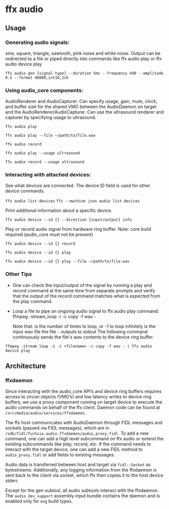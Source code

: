 # ffx audio

## Usage

### Generating audio signals:
 sine, square, triangle,  sawtooth, pink noise and white noise. Output can be redirected to a file
 or piped directly into commands like ffx audio play or ffx audio device play.

`ffx audio gen [signal-type] --duration 5ms --frequency 440 --amplitude 0.5 --format 48000,int16,2ch`

### Using audio_core components:
AudioRenderer and AudioCapturer. Can specify usage, gain, mute, clock, and buffer size for
the shared VMO between the AudioDaemon on target and the AudioRenderer/AudioCapturer. Can use the
ultrasound renderer and capturer by specifying usage to ultrasound.

`ffx audio play`

`ffx audio play --file ~/path/to/file.wav`

`ffx audio record`

`ffx audio play --usage ultrasound`

`ffx audio record --usage ultrasound`

### Interacting with attached devices:
See what devices are connected. The device ID field is used for other device commands.

`ffx audio list-devices`
`ffx --machine json audio list-devices`

Print additional information about a specific device.

`ffx audio device --id {} --direction {input/output} info`

Play or record audio signal from hardware ring buffer. Note: core build required (audio_core
must not be present)

`ffx audio device --id {} record`

`ffx audio device --id {} play`

`ffx audio device --id {} play --file ~/path/to/file.wav`

### Other Tips
* One can check the input/output of the signal by running a play and record command at the same
time from separate prompts and verify that the output of the record command matches what is
expected from the play command.

* Loop a file to pipe an ongoing audio signal to ffx audio play command:
ffmpeg -stream_loop <N> -i <filename> -c copy -f wav -

    Note that:
    <N> is the number of times to loop, or -1 to loop infinitely
    <filename> is the input wav file
    the file `-` outputs to stdout
    The following command continuously sends the file's wav contents to the device ring buffer.

`ffmpeg -stream_loop -1 -i <filename> -c copy -f wav - | ffx audio device play`

## Architecture

### ffxdaemon
Since interacting with the audio_core API’s and device ring buffers requires access to zircon
objects (VMO’s) and low latency writes to device ring buffers, we use a proxy component running
on target device to execute the audio commands on behalf of the ffx client. Daemon code can
be found at `/src/media/audio/services/ffxdaemon`.

The ffx host communicates with AudioDaemon through FIDL messages and sockets (passed via FIDL
messages), which are in `/sdk/fidl/fuchsia.audio.ffxdaemon/audio_proxy.fidl`. To add a new command,
one can add a high level subcommand on ffx audio or extend the existing subcommands like
play, record, etc. If the command needs to interact with the target device, one can add a new FIDL
method to `audio_proxy.fidl` or add fields to existing messages.

Audio data is transferred between host and target via `fidl::Socket` as bytestreams. Additionally,
any logging information from the ffxdaemon is sent back to the client via socket, which ffx then
copies it to the host device stderr.

Except for the gen subtool, all audio subtools interact with the ffxdaemon. The `audio_dev_support`
assembly input bundle contains the daemon and is enabled only for `eng` build types.
